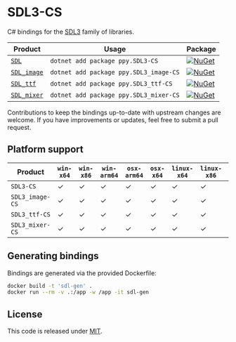 # SDL3-CS

C# bindings for the [SDL3](https://github.com/libsdl-org/SDL) family of libraries.

| Product                                                          | Usage                                  | Package                                                                                                                    |
|------------------------------------------------------------------|----------------------------------------|----------------------------------------------------------------------------------------------------------------------------|
| [`SDL`](https://github.com/libsdl-org/SDL/tree/main)             | `dotnet add package ppy.SDL3-CS`       | [![NuGet](https://img.shields.io/nuget/v/ppy.SDL3-CS?label=nuget)](https://www.nuget.org/packages/ppy.SDL3-CS)             |     
| [`SDL_image`](https://github.com/libsdl-org/SDL_image/tree/main) | `dotnet add package ppy.SDL3_image-CS` | [![NuGet](https://img.shields.io/nuget/v/ppy.SDL3_image-CS?label=nuget)](https://www.nuget.org/packages/ppy.SDL3_image-CS) | 
| [`SDL_ttf`](https://github.com/libsdl-org/SDL_ttf/tree/main)     | `dotnet add package ppy.SDL3_ttf-CS`   | [![NuGet](https://img.shields.io/nuget/v/ppy.SDL3_ttf-CS?label=nuget)](https://www.nuget.org/packages/ppy.SDL3_ttf-CS)     |
| [`SDL_mixer`](https://github.com/libsdl-org/SDL_mixer/tree/main) | `dotnet add package ppy.SDL3_mixer-CS` | [![NuGet](https://img.shields.io/nuget/v/ppy.SDL3_mixer-CS?label=nuget)](https://www.nuget.org/packages/ppy.SDL3_mixer-CS) |

Contributions to keep the bindings up-to-date with upstream changes are welcome. If you have improvements or updates, feel free to submit a pull request.

## Platform support

| Product         | `win-x64` | `win-x86` | `win-arm64` | `osx-arm64` | `osx-x64` | `linux-x64` | `linux-x86` | `linux-arm64` | `linux-arm` | `ios`   | `android` |
|-----------------|-----------|-----------|-------------|-------------|-----------|-------------|-------------|---------------|-------------|---------|-----------|
| `SDL3-CS`       | &check;   | &check;   | &check;     | &check;     | &check;   | &check;     | &check;     | &check;       | &check;     | &check; | &check;   |
| `SDL3_image-CS` | &check;   | &check;   | &check;     | &check;     | &check;   | &check;     | &check;     | &check;       | &check;     |         |           |
| `SDL3_ttf-CS`   | &check;   | &check;   | &check;     | &check;     | &check;   | &check;     | &check;     | &check;       | &check;     |         |           |
| `SDL3_mixer-CS` | &check;   | &check;   | &check;     | &check;     | &check;   | &check;     | &check;     | &check;       | &check;     |         |           |

## Generating bindings

Bindings are generated via the provided Dockerfile:

```sh
docker build -t 'sdl-gen' .
docker run --rm -v .:/app -w /app -it sdl-gen
```

## License

This code is released under [MIT](LICENCE).
